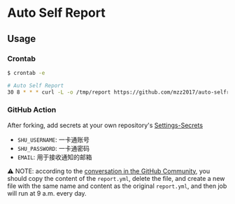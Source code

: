 # Auto Self Report

## Usage

### Crontab
```bash
$ crontab -e

# Auto Self Report
30 8 * * * curl -L -o /tmp/report https://github.com/mzz2017/auto-selfreport/releases/latest/download/auto-selfreport_linux_amd64 && chmod +x /tmp/report && /tmp/report -u your-username -p your-password -e your-email
```

### GitHub Action

After forking, add secrets at your own repository's <a href="../../settings/secrets">Settings-Secrets</a>

- `SHU_USERNAME`: 一卡通账号
- `SHU_PASSWORD`: 一卡通密码
- `EMAIL`: 用于接收通知的邮箱

⚠️ NOTE: according to the [conversation in the GitHub Community](https://github.community/t5/GitHub-Actions/Forked-repo-doesn-t-trigger-action/m-p/32575#M1189), you should copy the content of the `report.yml`, delete the file, and create a new file with the same name and content as the original `report.yml`, and then job will run at 9 a.m. every day.


